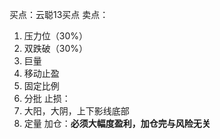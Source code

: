 买点：云聪13买点
卖点：
1. 压力位（30%）
2. 双跌破（30%）
3. 巨量
4. 移动止盈
5. 固定比例
6. 分批
止损：
1. 大阳，大阴，上下影线底部
2. 定量
加仓：**必须大幅度盈利，加仓完与风险无关**

